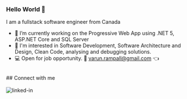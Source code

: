 ### Hello World 👋
I am a fullstack software engineer from Canada
- 🔭 I’m currently working on the Progressive Web App using .NET 5, ASP.NET Core and SQL Server
- 🤔 I'm interested in Software Development, Software Architecture and Design, Clean Code, analysing and debugging solutions.
- 💻 Open for job opportunity. 📧 varun.rampall@gmail.com 👈
<br>
## Connect with me
<br>
<br>
<a href="https://www.linkedin.com/in/varun-rampal-9458847/"><img align="left" alt="linked-in" src="https://img.shields.io/badge/linkedin-%230077B5.svg?&style=for-the-badge&logo=linkedin&logoColor=white" /></a>

